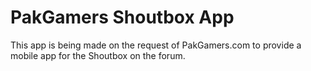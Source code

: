 # PakGamers Shoutbox App

This app is being made on the request of PakGamers.com to provide a mobile app for the Shoutbox on the forum.

